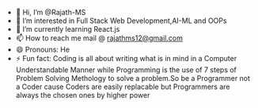 - 👋 Hi, I’m @Rajath-MS
- 👀 I’m interested in Full Stack Web Development,AI-ML and OOPs
- 🌱 I’m currently learning React.js
- 📫 How to reach me mail @ rajathms12@gmail.com 
- 😄 Pronouns: He
- ⚡ Fun fact: Coding is all about writing what is in mind in a Computer Understandable Manner while Programming is the use of 7 steps of Problem Solving Methology to solve a problem.So be a Programmer not a Coder cause Coders are easily replacable but Programmers are always the chosen ones by higher power
